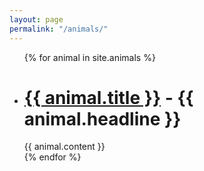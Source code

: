 ```yaml
---
layout: page
permalink: "/animals/"
---
```



<ul>
  {% for animal in site.animals %}
    <li>
   <h1>   <a href="{{ animal.url }}">{{ animal.title }}</a>
      - {{ animal.headline }}
</h1>
      {{ animal.content }}
    </li>
  {% endfor %}
</ul>

